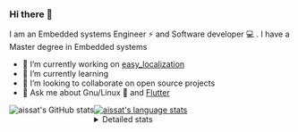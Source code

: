 ### Hi there 👋

I am an Embedded systems Engineer ⚡️ and Software developer 💻 . I have a Master degree in Embedded systems
- 🔭 I’m currently working on [easy_localization](https://pub.dev/packages/easy_localization)
- 🌱 I’m currently learning 
- 👯 I’m looking to collaborate on open source projects
- 💬 Ask me about  Gnu/Linux 🐧 and [Flutter](https://flutter.dev) 

<a href="https://profile-summary-for-github.com/user/aissat">
  <img align="left" height="170px" src="https://github-readme-stats.vercel.app/api?username=aissat&show_icons=true&line_height=27&count_private=true&include_all_commits=true" alt="aissat's GitHub stats"/>
  <img src="https://github-readme-stats.vercel.app/api/top-langs/?username=aissat&hide_langs_below=5&layout=compact" alt="aissat's language stats"/>
</a>

<details>
<summary>Detailed stats</summary>
 

### 🧐 Waka Stats

<!--START_SECTION:waka-->
![Code Time](http://img.shields.io/badge/Code%20Time-4%2C880%20hrs%2026%20mins-blue)

![Profile Views](http://img.shields.io/badge/Profile%20Views-0-blue)

![Lines of code](https://img.shields.io/badge/From%20Hello%20World%20I%27ve%20Written--3%20Million%20lines%20of%20code-blue)

**🐱 My GitHub Data** 

> 🏆 2 Contributions in the Year 2023
 > 
> 📦 120.0 kB Used in GitHub's Storage 
 > 
> 💼 Opted to Hire
 > 
> 📜 163 Public Repositories 
 > 
> 🔑 24 Private Repositories  
 > 
**I'm a Night 🦉** 

```text
🌞 Morning       39 commits       ███░░░░░░░░░░░░░░░░░░░░░░   13.18 % 
🌆 Daytime       79 commits       ██████░░░░░░░░░░░░░░░░░░░   26.69 % 
🌃 Evening       73 commits       ██████░░░░░░░░░░░░░░░░░░░   24.66 % 
🌙 Night        105 commits       ████████░░░░░░░░░░░░░░░░░   35.47 % 

```
📅 **I'm Most Productive on Tuesday** 

```text
Monday          24 commits       ██░░░░░░░░░░░░░░░░░░░░░░░   08.11 % 
Tuesday         72 commits       ██████░░░░░░░░░░░░░░░░░░░   24.32 % 
Wednesday       32 commits       ██░░░░░░░░░░░░░░░░░░░░░░░   10.81 % 
Thursday        32 commits       ██░░░░░░░░░░░░░░░░░░░░░░░   10.81 % 
Friday          61 commits       █████░░░░░░░░░░░░░░░░░░░░   20.61 % 
Saturday        41 commits       ███░░░░░░░░░░░░░░░░░░░░░░   13.85 % 
Sunday          34 commits       ██░░░░░░░░░░░░░░░░░░░░░░░   11.49 % 

```


📊 **This Week I Spent My Time On** 

```text
⌚︎ Time Zone: Africa/Algiers

💬 Programming Languages: 
Docker                   4 hrs 34 mins       █████████████░░░░░░░░░░░░   53.36 % 
JSON                     1 hr 59 mins        █████░░░░░░░░░░░░░░░░░░░░   23.13 % 
Dart                     1 hr 56 mins        █████░░░░░░░░░░░░░░░░░░░░   22.53 % 
YAML                     5 mins              ░░░░░░░░░░░░░░░░░░░░░░░░░   00.98 % 

🔥 Editors: 
VS Code                  8 hrs 35 mins       █████████████████████████   100.00 % 

💻 Operating System: 
Linux                    8 hrs 35 mins       █████████████████████████   100.00 % 

```

**I Mostly Code in Dart** 

```text
Dart                     27 repos            ████████░░░░░░░░░░░░░░░░░   33.33 % 
TypeScript               9 repos             ██░░░░░░░░░░░░░░░░░░░░░░░   11.11 % 
C++                      7 repos             ██░░░░░░░░░░░░░░░░░░░░░░░   08.64 % 
Shell                    6 repos             █░░░░░░░░░░░░░░░░░░░░░░░░   07.41 % 
PHP                      5 repos             █░░░░░░░░░░░░░░░░░░░░░░░░   06.17 % 

```


**Timeline**

![Chart not found](https://raw.githubusercontent.com/aissat/aissat/master/charts/bar_graph.png) 


 Last Updated on 15/02/2023 01:19:03 UTC
<!--END_SECTION:waka-->

</details>
